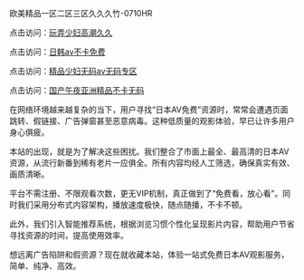 欧美精品一区二区三区久久久竹-0710HR

点击访问：<a href="https://heiliaowt0d7p.pages.dev">玩弄少妇高潮久久</a>

点击访问：<a href="https://heiliaoow5kzm.pages.dev">日韩av不卡免费</a>

点击访问：<a href="https://heiliaowzu4ur.pages.dev">精品少妇无码av无码专区</a>

点击访问：<a href="https://heiliaowzu4ur.pages.dev">国产午夜亚洲精品不卡无码</a>



在网络环境越来越复杂的当下，用户寻找“日本AV免费”资源时，常常会遭遇页面跳转、假链接、广告弹窗甚至恶意病毒。这种低质量的观影体验，早已让许多用户身心俱疲。

本站的出现，就是为了解决这些困扰。我们整合了市面上最全、最高清的日本AV资源，从流行新番到稀有老片一应俱全。所有内容均经人工筛选，确保真实有效、画质清晰。

平台不需注册、不限观看次数，更无VIP机制，真正做到了“免费看，放心看”。同时我们采用分布式内容架构，播放速度极快，随点随播，不卡不顿。

此外，我们引入智能推荐系统，根据浏览习惯个性化呈现影片内容，帮助用户节省寻找资源的时间，提高使用效率。

想远离广告陷阱和假资源？现在就收藏本站，体验一站式免费日本AV观影服务，简单、纯净、高效。

<span style="display:none;">[Canonical link]( https://github.com/hk20250710/riben219 ）</span>
